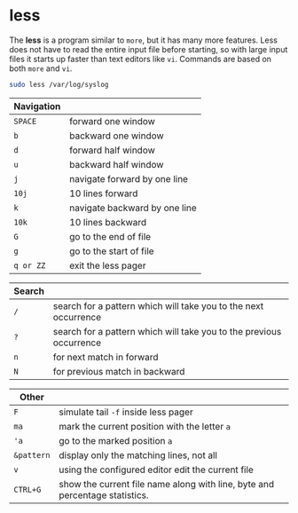 # less

 The **less** is a program similar to `more`, but it has many more features. Less does not have to read the entire input file before starting, so with large input files it starts up faster than text editors like `vi`. Commands are based on both `more` and `vi`.

```sh
sudo less /var/log/syslog
```

Navigation    | |
--------------|--------------------------------------------------------------
`SPACE`   | forward one window
`b`       | backward one window
`d`       | forward half window
`u`       | backward half window
`j`       | navigate forward by one line
`10j`     | 10 lines forward
`k`       | navigate backward by one line
`10k`     | 10 lines backward
`G`       | go to the end of file
`g`       | go to the start of file
`q or ZZ` | exit the less pager

Search  | |
--------|---------------------------------------------------------------------
`/` | search for a pattern which will take you to the next occurrence
`?` | search for a pattern which will take you to the previous occurrence
`n` | for next match in forward
`N` | for previous match in backward

Other          | |
---------------|-----------------------------------------------------------------
`F`        | simulate tail `-f` inside less pager
`ma`       | mark the current position with the letter `a`
`'a`       | go to the marked position `a`
`&pattern` | display only the matching lines, not all
`v`        |using the configured editor edit the current file
`CTRL+G`   |  show the current file name along with line, byte and percentage statistics.
